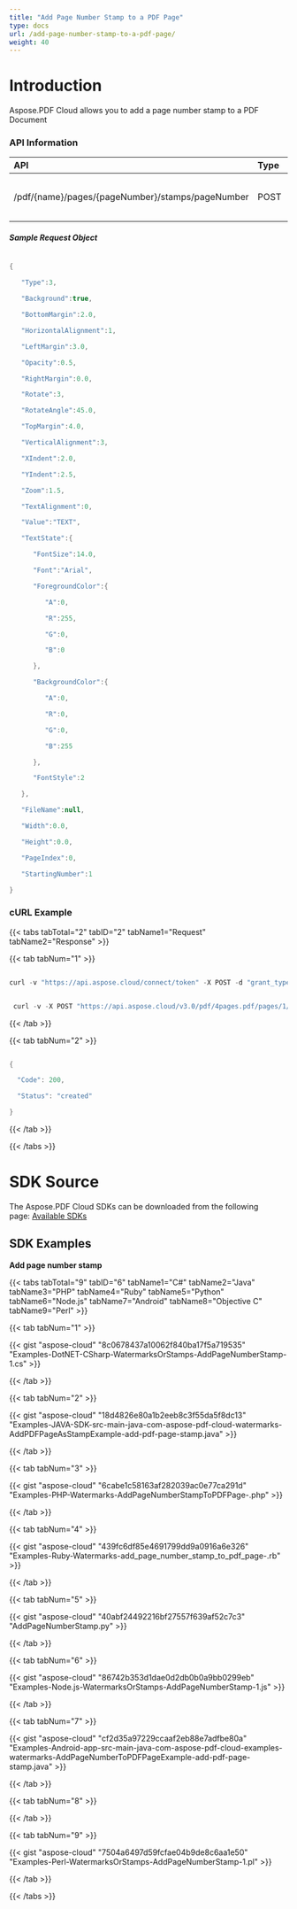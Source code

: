```yaml
---
title: "Add Page Number Stamp to a PDF Page"
type: docs
url: /add-page-number-stamp-to-a-pdf-page/
weight: 40
---
```


# **Introduction**
Aspose.PDF Cloud allows you to add a page number stamp to a PDF Document
### **API Information**

|**API**|**Type**|**Description**|**Swagger Link**|
| :- | :- | :- | :- |
|/pdf/{name}/pages/{pageNumber}/stamps/pageNumber|POST|Add Text Stamp to a PDF Document|[PostDocumentPageNumberStamps](https://apireference.aspose.cloud/pdf/#!/Stamps/PostDocumentPageNumberStamps)|
##### **Sample Request Object**
```java

{

   "Type":3,

   "Background":true,

   "BottomMargin":2.0,

   "HorizontalAlignment":1,

   "LeftMargin":3.0,

   "Opacity":0.5,

   "RightMargin":0.0,

   "Rotate":3,

   "RotateAngle":45.0,

   "TopMargin":4.0,

   "VerticalAlignment":3,

   "XIndent":2.0,

   "YIndent":2.5,

   "Zoom":1.5,

   "TextAlignment":0,

   "Value":"TEXT",

   "TextState":{

      "FontSize":14.0,

      "Font":"Arial",

      "ForegroundColor":{

         "A":0,

         "R":255,

         "G":0,

         "B":0

      },

      "BackgroundColor":{

         "A":0,

         "R":0,

         "G":0,

         "B":255

      },

      "FontStyle":2

   },

   "FileName":null,

   "Width":0.0,

   "Height":0.0,

   "PageIndex":0,

   "StartingNumber":1

}

```
### **cURL Example**
{{< tabs tabTotal="2" tabID="2" tabName1="Request" tabName2="Response" >}}

{{< tab tabNum="1" >}}

```java

curl -v "https://api.aspose.cloud/connect/token" -X POST -d "grant_type=client_credentials&client_id=<CLIENT_SID>&client_secret=<CLIENT_KEY>" -H "Content-Type: application/x-www-form-urlencoded" -H "Accept: application/json"

```

```java

 curl -v -X POST "https://api.aspose.cloud/v3.0/pdf/4pages.pdf/pages/1/stamps/text" -H "Content-Type:application/json" -H "Authorization: Bearer GHQLuEDqrgTLMvVWSTDC9b5jePnW5dehYIyFGjTjpciGCl_ijq9udb4bC580EEhz2OmIAW9bHH_2WbBR5T-CW77TilH9I7L9FRrzPaa4Ycsjp5B-9w4BTUx2443Ikfn758dzrINi6e5_pBJepPEo-lsYcRlqfiuglXQy12w88WFhHHiF3ZRMumCed4AWJzOtcG6CO9mCkntm776Z3IvYpLwPD4ZAwO4sD2yxOzORX4D-7LMs-igmKCepKraoCpwA9LnJmhvcZiz0XL9PRLc0y-wZOZyA10ioVKss1h8MRn3t4pYpQ8WChFbUu5COwOGpiCTqY-F4JDW9VPPw_zct3VZEXNckmTb7kJfmCdq9y8gviPAIVVvk9Xw3S1xWK4qot6Eq4j7Z6X8JdlQfpIqUnVW528FZ6wqfo7szSBidTNuTBsgA" -d "[{'Type': 0, 'Background': true, 'BottomMargin': 2.0, 'HorizontalAlignment': 1, 'LeftMargin': 3.0, 'Opacity': 0.5, 'RightMargin': 0.0, 'Rotate': 3, 'RotateAngle': 45.0, 'TopMargin': 4.0, 'VerticalAlignment': 3, 'XIndent': 2.0, 'YIndent': 2.5, 'Zoom': 1.5, 'TextAlignment': 0, 'Value': 'TEXT', 'TextState': {'FontSize': 14.0, 'Font': 'Arial', 'ForegroundColor': {'A': 0, 'R': 255, 'G': 0, 'B': 0 }, 'BackgroundColor': {'A': 0, 'R': 0, 'G': 0, 'B': 255 }, 'FontStyle': 2 }, 'FileName': null, 'Width': 0.0, 'Height': 0.0, 'PageIndex': 0, 'StartingNumber': 0 }]" 

```

{{< /tab >}}

{{< tab tabNum="2" >}}

```java

{  

  "Code": 200,

  "Status": "created"

}

```

{{< /tab >}}

{{< /tabs >}}
# **SDK Source**
The Aspose.PDF Cloud SDKs can be downloaded from the following page: [Available SDKs](/available-sdks/)
## **SDK Examples**
**Add page number stamp**

{{< tabs tabTotal="9" tabID="6" tabName1="C#" tabName2="Java" tabName3="PHP" tabName4="Ruby" tabName5="Python" tabName6="Node.js" tabName7="Android" tabName8="Objective C" tabName9="Perl" >}}

{{< tab tabNum="1" >}}

{{< gist "aspose-cloud" "8c0678437a10062f840ba17f5a719535" "Examples-DotNET-CSharp-WatermarksOrStamps-AddPageNumberStamp-1.cs" >}}

{{< /tab >}}

{{< tab tabNum="2" >}}

{{< gist "aspose-cloud" "18d4826e80a1b2eeb8c3f55da5f8dc13" "Examples-JAVA-SDK-src-main-java-com-aspose-pdf-cloud-watermarks-AddPDFPageAsStampExample-add-pdf-page-stamp.java" >}}

{{< /tab >}}

{{< tab tabNum="3" >}}

{{< gist "aspose-cloud" "6cabe1c58163af282039ac0e77ca291d" "Examples-PHP-Watermarks-AddPageNumberStampToPDFPage-.php" >}}

{{< /tab >}}

{{< tab tabNum="4" >}}

{{< gist "aspose-cloud" "439fc6df85e4691799dd9a0916a6e326" "Examples-Ruby-Watermarks-add_page_number_stamp_to_pdf_page-.rb" >}}

{{< /tab >}}

{{< tab tabNum="5" >}}

{{< gist "aspose-cloud" "40abf24492216bf27557f639af52c7c3" "AddPageNumberStamp.py" >}}

{{< /tab >}}

{{< tab tabNum="6" >}}

{{< gist "aspose-cloud" "86742b353d1dae0d2db0b0a9bb0299eb" "Examples-Node.js-WatermarksOrStamps-AddPageNumberStamp-1.js" >}}

{{< /tab >}}

{{< tab tabNum="7" >}}

{{< gist "aspose-cloud" "cf2d35a97229ccaaf2eb88e7adfbe80a" "Examples-Android-app-src-main-java-com-aspose-pdf-cloud-examples-watermarks-AddPageNumberToPDFPageExample-add-pdf-page-stamp.java" >}}

{{< /tab >}}

{{< tab tabNum="8" >}}

{{< /tab >}}

{{< tab tabNum="9" >}}

{{< gist "aspose-cloud" "7504a6497d59fcfae04b9de8c6aa1e50" "Examples-Perl-WatermarksOrStamps-AddPageNumberStamp-1.pl" >}}

{{< /tab >}}

{{< /tabs >}}
